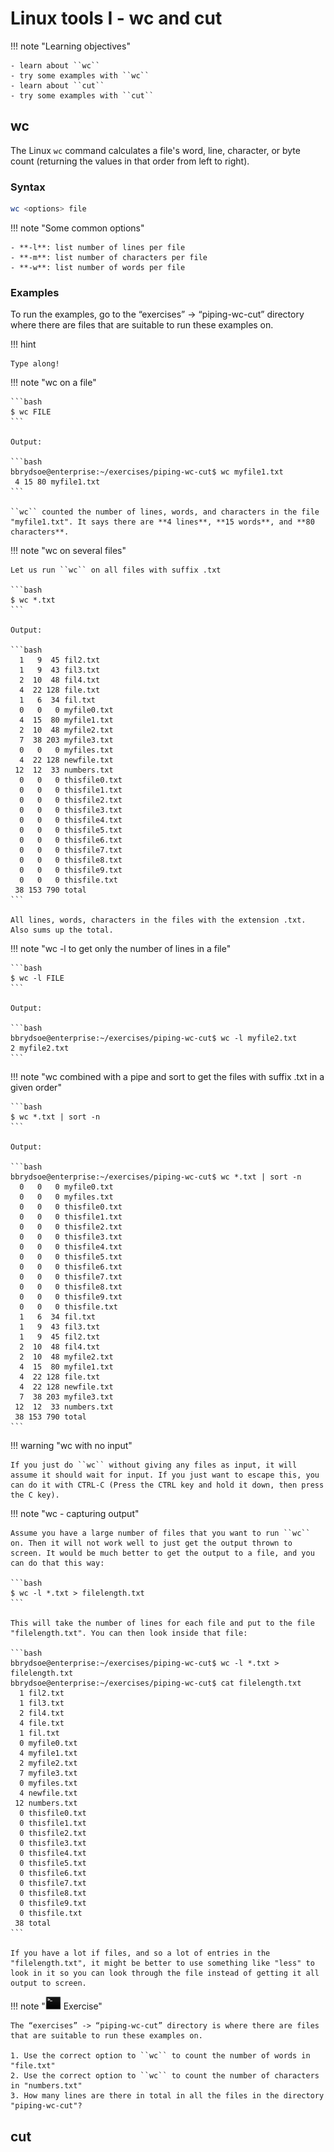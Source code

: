 # Linux tools I - wc and cut

!!! note "Learning objectives" 

    - learn about ``wc``
    - try some examples with ``wc``
    - learn about ``cut``
    - try some examples with ``cut``

## wc

The Linux ``wc`` command calculates a file's word, line, character, or byte count (returning the values in that order from left to right). 

### Syntax

```bash
wc <options> file
```

!!! note "Some common options" 

    - **-l**: list number of lines per file
    - **-m**: list number of characters per file
    - **-w**: list number of words per file
 
### Examples

To run the examples, go to the “exercises” -> “piping-wc-cut” directory where there are files that are suitable to run these examples on. 

!!! hint

    Type along!

!!! note "wc on a file"

    ```bash
    $ wc FILE 
    ```

    Output: 
 
    ```bash
    bbrydsoe@enterprise:~/exercises/piping-wc-cut$ wc myfile1.txt 
     4 15 80 myfile1.txt
    ```

    ``wc`` counted the number of lines, words, and characters in the file "myfile1.txt". It says there are **4 lines**, **15 words**, and **80 characters**. 

!!! note "wc on several files"

    Let us run ``wc`` on all files with suffix .txt 

    ```bash
    $ wc *.txt
    ```

    Output: 

    ```bash 
      1   9  45 fil2.txt
      1   9  43 fil3.txt
      2  10  48 fil4.txt
      4  22 128 file.txt
      1   6  34 fil.txt
      0   0   0 myfile0.txt
      4  15  80 myfile1.txt
      2  10  48 myfile2.txt
      7  38 203 myfile3.txt
      0   0   0 myfiles.txt
      4  22 128 newfile.txt
     12  12  33 numbers.txt
      0   0   0 thisfile0.txt
      0   0   0 thisfile1.txt
      0   0   0 thisfile2.txt
      0   0   0 thisfile3.txt
      0   0   0 thisfile4.txt
      0   0   0 thisfile5.txt
      0   0   0 thisfile6.txt
      0   0   0 thisfile7.txt
      0   0   0 thisfile8.txt
      0   0   0 thisfile9.txt
      0   0   0 thisfile.txt
     38 153 790 total
    ```

    All lines, words, characters in the files with the extension .txt. Also sums up the total. 

!!! note "wc -l to get only the number of lines in a file" 

    ```bash
    $ wc -l FILE 
    ```

    Output: 

    ```bash 
    bbrydsoe@enterprise:~/exercises/piping-wc-cut$ wc -l myfile2.txt
    2 myfile2.txt
    ```

!!! note "wc combined with a pipe and sort to get the files with suffix .txt in a given order" 

    ```bash
    $ wc *.txt | sort -n
    ```

    Output: 

    ```bash
    bbrydsoe@enterprise:~/exercises/piping-wc-cut$ wc *.txt | sort -n
      0   0   0 myfile0.txt
      0   0   0 myfiles.txt
      0   0   0 thisfile0.txt
      0   0   0 thisfile1.txt
      0   0   0 thisfile2.txt
      0   0   0 thisfile3.txt
      0   0   0 thisfile4.txt
      0   0   0 thisfile5.txt
      0   0   0 thisfile6.txt
      0   0   0 thisfile7.txt
      0   0   0 thisfile8.txt
      0   0   0 thisfile9.txt
      0   0   0 thisfile.txt
      1   6  34 fil.txt
      1   9  43 fil3.txt
      1   9  45 fil2.txt
      2  10  48 fil4.txt
      2  10  48 myfile2.txt
      4  15  80 myfile1.txt
      4  22 128 file.txt
      4  22 128 newfile.txt
      7  38 203 myfile3.txt
     12  12  33 numbers.txt
     38 153 790 total
    ``` 

!!! warning "wc with no input" 

    If you just do ``wc`` without giving any files as input, it will assume it should wait for input. If you just want to escape this, you can do it with CTRL-C (Press the CTRL key and hold it down, then press the C key). 

!!! note "wc - capturing output"

    Assume you have a large number of files that you want to run ``wc`` on. Then it will not work well to just get the output thrown to screen. It would be much better to get the output to a file, and you can do that this way: 

    ```bash
    $ wc -l *.txt > filelength.txt
    ``` 

    This will take the number of lines for each file and put to the file "filelength.txt". You can then look inside that file:

    ```bash 
    bbrydsoe@enterprise:~/exercises/piping-wc-cut$ wc -l *.txt > filelength.txt
    bbrydsoe@enterprise:~/exercises/piping-wc-cut$ cat filelength.txt 
      1 fil2.txt
      1 fil3.txt
      2 fil4.txt
      4 file.txt
      1 fil.txt
      0 myfile0.txt
      4 myfile1.txt
      2 myfile2.txt
      7 myfile3.txt
      0 myfiles.txt
      4 newfile.txt
     12 numbers.txt
      0 thisfile0.txt
      0 thisfile1.txt
      0 thisfile2.txt
      0 thisfile3.txt
      0 thisfile4.txt
      0 thisfile5.txt
      0 thisfile6.txt
      0 thisfile7.txt
      0 thisfile8.txt
      0 thisfile9.txt
      0 thisfile.txt
     38 total
    ``` 

    If you have a lot if files, and so a lot of entries in the "filelength.txt", it might be better to use something like "less" to look in it so you can look through the file instead of getting it all output to screen. 

!!! note "<img src="../../images/shell-logo_small.png"> Exercise"

    The “exercises” -> “piping-wc-cut” directory is where there are files that are suitable to run these examples on.

    1. Use the correct option to ``wc`` to count the number of words in "file.txt" 
    2. Use the correct option to ``wc`` to count the number of characters in "numbers.txt" 
    3. How many lines are there in total in all the files in the directory "piping-wc-cut"? 

## cut



